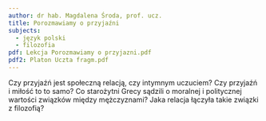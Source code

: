 ```yaml
---
author: dr hab. Magdalena Środa, prof. ucz.
title: Porozmawiamy o przyjaźni
subjects:
  - język polski
  - filozofia
pdf: Lekcja Porozmawiamy o przyjazni.pdf
pdf2: Platon Uczta fragm.pdf
---
```

Czy przyjaźń jest społeczną relacją, czy intymnym uczuciem? Czy przyjaźń i miłość to to samo? Co starożytni Grecy sądzili o moralnej i politycznej wartości związków między mężczyznami? Jaka relacja łączyła takie związki z filozofią?
